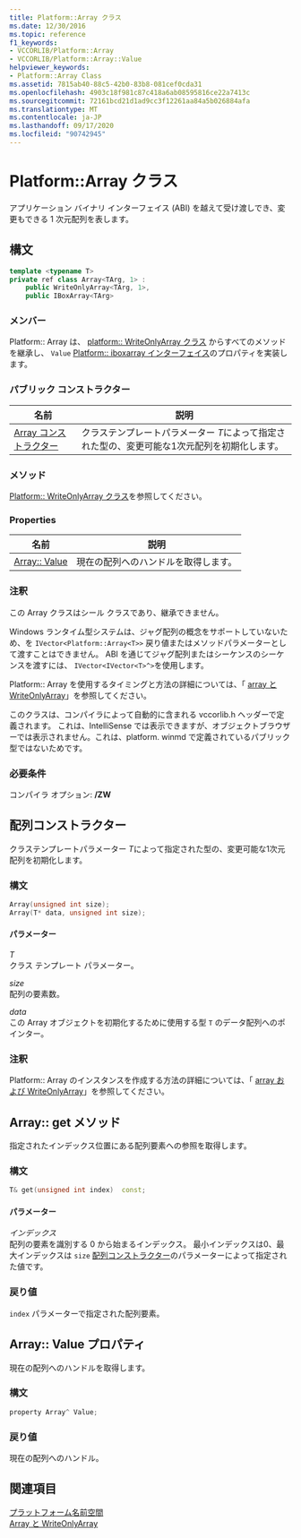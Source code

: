 ```yaml
---
title: Platform::Array クラス
ms.date: 12/30/2016
ms.topic: reference
f1_keywords:
- VCCORLIB/Platform::Array
- VCCORLIB/Platform::Array::Value
helpviewer_keywords:
- Platform::Array Class
ms.assetid: 7815ab40-88c5-42b0-83b8-081cef0cda31
ms.openlocfilehash: 4903c18f981c87c418a6ab08595816ce22a7413c
ms.sourcegitcommit: 72161bcd21d1ad9cc3f12261aa84a5b026884afa
ms.translationtype: MT
ms.contentlocale: ja-JP
ms.lasthandoff: 09/17/2020
ms.locfileid: "90742945"
---
```

# <a name="platformarray-class"></a>Platform::Array クラス

アプリケーション バイナリ インターフェイス (ABI) を越えて受け渡しでき、変更もできる 1 次元配列を表します。

## <a name="syntax"></a>構文

```cpp
template <typename T>
private ref class Array<TArg, 1> :
    public WriteOnlyArray<TArg, 1>,
    public IBoxArray<TArg>
```

### <a name="members"></a>メンバー

Platform:: Array は、 [platform:: WriteOnlyArray クラス](../cppcx/platform-writeonlyarray-class.md) からすべてのメソッドを継承し、 `Value` [Platform:: iboxarray インターフェイス](../cppcx/platform-iboxarray-interface.md)のプロパティを実装します。

### <a name="public-constructors"></a>パブリック コンストラクター

|名前|説明|
|----------|-----------------|
|[Array コンストラクター](#ctor)|クラステンプレートパラメーター *T*によって指定された型の、変更可能な1次元配列を初期化します。|

### <a name="methods"></a>メソッド

[Platform:: WriteOnlyArray クラス](../cppcx/platform-writeonlyarray-class.md)を参照してください。

### <a name="properties"></a>Properties

| 名前 | 説明 |
|--|--|
| [Array:: Value](#value) | 現在の配列へのハンドルを取得します。 |

### <a name="remarks"></a>注釈

この Array クラスはシール クラスであり、継承できません。

Windows ランタイム型システムは、ジャグ配列の概念をサポートしていないため、を `IVector<Platform::Array<T>>` 戻り値またはメソッドパラメーターとして渡すことはできません。 ABI を通じてジャグ配列またはシーケンスのシーケンスを渡すには、 `IVector<IVector<T>^>`を使用します。

Platform:: Array を使用するタイミングと方法の詳細については、「 [array と WriteOnlyArray](../cppcx/array-and-writeonlyarray-c-cx.md)」を参照してください。

このクラスは、コンパイラによって自動的に含まれる vccorlib.h ヘッダーで定義されます。 これは、IntelliSense では表示できますが、オブジェクトブラウザーでは表示されません。これは、platform. winmd で定義されているパブリック型ではないためです。

### <a name="requirements"></a>必要条件

コンパイラ オプション: **/ZW**

## <a name="array-constructors"></a><a name="ctor"></a> 配列コンストラクター

クラステンプレートパラメーター *T*によって指定された型の、変更可能な1次元配列を初期化します。

### <a name="syntax"></a>構文

```cpp
Array(unsigned int size);
Array(T* data, unsigned int size);
```

#### <a name="parameters"></a>パラメーター

*T*<br/>
クラス テンプレート パラメーター。

*size*<br/>
配列の要素数。

*data*<br/>
この Array オブジェクトを初期化するために使用する型 `T` のデータ配列へのポインター。

### <a name="remarks"></a>注釈

Platform:: Array のインスタンスを作成する方法の詳細については、「 [array および WriteOnlyArray](../cppcx/array-and-writeonlyarray-c-cx.md)」を参照してください。

## <a name="arrayget-method"></a><a name="get"></a> Array:: get メソッド

指定されたインデックス位置にある配列要素への参照を取得します。

### <a name="syntax"></a>構文

```cpp
T& get(unsigned int index)  const;
```

#### <a name="parameters"></a>パラメーター

*インデックス*<br/>
配列の要素を識別する 0 から始まるインデックス。 最小インデックスは0、最大インデックスは `size` [配列コンストラクター](#ctor)のパラメーターによって指定された値です。

### <a name="return-value"></a>戻り値

`index` パラメーターで指定された配列要素。

## <a name="arrayvalue-property"></a><a name="value"></a> Array:: Value プロパティ

現在の配列へのハンドルを取得します。

### <a name="syntax"></a>構文

```cpp
property Array^ Value;
```

### <a name="return-value"></a>戻り値

現在の配列へのハンドル。

## <a name="see-also"></a>関連項目

[プラットフォーム名前空間](../cppcx/platform-namespace-c-cx.md)<br/>
[Array と WriteOnlyArray](../cppcx/array-and-writeonlyarray-c-cx.md)
